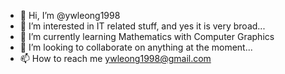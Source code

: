 - 👋 Hi, I’m @ywleong1998
- 👀 I’m interested in IT related stuff, and yes it is very broad...
- 🌱 I’m currently learning Mathematics with Computer Graphics
- 💞️ I’m looking to collaborate on anything at the moment...
- 📫 How to reach me ywleong1998@gmail.com

<!---
ywleong1998/ywleong1998 is a ✨ special ✨ repository because its `README.md` (this file) appears on your GitHub profile.
You can click the Preview link to take a look at your changes.
--->
